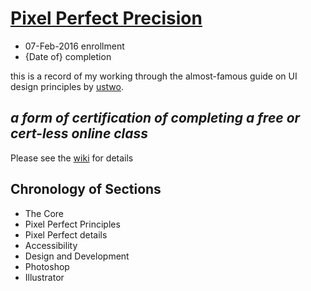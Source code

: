 # [Pixel Perfect Precision](https://ustwo.com/ppp/)
* 07-Feb-2016 enrollment
* {Date of} completion

this is a record of my working through the almost-famous guide on UI design principles by [ustwo](https://ustwo.com).

## *a form of certification of completing a free or cert-less online class*
Please see the [wiki](https://github.com/robbiemu/pixel-perfect-precision/wiki) for details

## Chronology of Sections

* The Core
* Pixel Perfect Principles
* Pixel Perfect details
* Accessibility
* Design and Development
* Photoshop
* Illustrator
